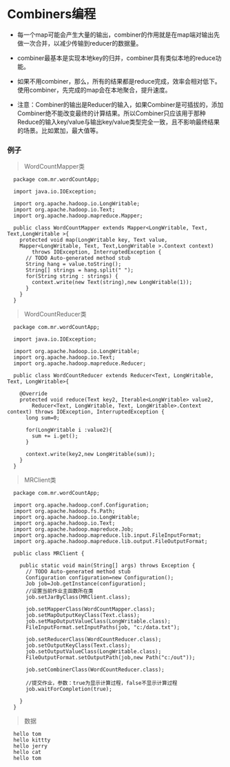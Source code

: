 # Combiners编程

* 每一个map可能会产生大量的输出，combiner的作用就是在map端对输出先做一次合并，以减少传输到reducer的数据量。
    
* combiner最基本是实现本地key的归并，combiner具有类似本地的reduce功能。

* 如果不用combiner，那么，所有的结果都是reduce完成，效率会相对低下。使用combiner，先完成的map会在本地聚合，提升速度。

* 注意：Combiner的输出是Reducer的输入，如果Combiner是可插拔的，添加Combiner绝不能改变最终的计算结果。所以Combiner只应该用于那种Reduce的输入key/value与输出key/value类型完全一致，且不影响最终结果的场景。比如累加，最大值等。

### 例子

>WordCountMapper类

      package com.mr.wordCountApp;

      import java.io.IOException;

      import org.apache.hadoop.io.LongWritable;
      import org.apache.hadoop.io.Text;
      import org.apache.hadoop.mapreduce.Mapper;

      public class WordCountMapper extends Mapper<LongWritable, Text, Text,LongWritable >{
        protected void map(LongWritable key, Text value, 
        Mapper<LongWritable, Text, Text,LongWritable >.Context context)
            throws IOException, InterruptedException {
          // TODO Auto-generated method stub
          String hang = value.toString();
          String[] strings = hang.split(" ");
          for(String string : strings) {
            context.write(new Text(string),new LongWritable(1));
          }		
        }
      }

>WordCountReducer类

      package com.mr.wordCountApp;

      import java.io.IOException;

      import org.apache.hadoop.io.LongWritable;
      import org.apache.hadoop.io.Text;
      import org.apache.hadoop.mapreduce.Reducer;

      public class WordCountReducer extends Reducer<Text, LongWritable, Text, LongWritable>{

        @Override
        protected void reduce(Text key2, Iterable<LongWritable> value2,
            Reducer<Text, LongWritable, Text, LongWritable>.Context context) throws IOException, InterruptedException {
          long sum=0;

          for(LongWritable i :value2){
            sum += i.get();
          }

          context.write(key2,new LongWritable(sum));
        }
      }

>MRClient类

      package com.mr.wordCountApp;

      import org.apache.hadoop.conf.Configuration;
      import org.apache.hadoop.fs.Path;
      import org.apache.hadoop.io.LongWritable;
      import org.apache.hadoop.io.Text;
      import org.apache.hadoop.mapreduce.Job;
      import org.apache.hadoop.mapreduce.lib.input.FileInputFormat;
      import org.apache.hadoop.mapreduce.lib.output.FileOutputFormat;

      public class MRClient {

        public static void main(String[] args) throws Exception {
          // TODO Auto-generated method stub
          Configuration configuration=new Configuration();
          Job job=Job.getInstance(configuration);
          //设置当前作业主函数所在类
          job.setJarByClass(MRClient.class);

          job.setMapperClass(WordCountMapper.class);
          job.setMapOutputKeyClass(Text.class);
          job.setMapOutputValueClass(LongWritable.class);
          FileInputFormat.setInputPaths(job, "c:/data.txt");

          job.setReducerClass(WordCountReducer.class);
          job.setOutputKeyClass(Text.class);
          job.setOutputValueClass(LongWritable.class);
          FileOutputFormat.setOutputPath(job,new Path("c:/out"));

          job.setCombinerClass(WordCountReducer.class);

          //提交作业，参数：true为显示计算过程，false不显示计算过程
          job.waitForCompletion(true);

        }
      }

>数据

      hello tom
      hello kittty
      hello jerry
      hello cat
      hello tom
